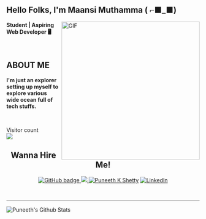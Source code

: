 
<!--
**MaansiMuthamma/MaansiMuthamma** is a ✨ _special_ ✨ repository because its `README.md` (this file) appears on your GitHub profile.

Here are some ideas to get you started:

- 🔭 I’m currently working on ...
- 🌱 I’m currently learning ...
- 👯 I’m looking to collaborate on ...
- 🤔 I’m looking for help with ...
- 💬 Ask me about ...
- 📫 How to reach me: ...
- 😄 Pronouns: ...
- ⚡ Fun fact: ...
-->

<h2 align="left">Hello Folks, I'm <strong> Maansi Muthamma ( ⌐■_■) </strong></h2>
 
 <img align="right" alt="GIF" src="https://i.imgur.com/9GNZGLH.gif" width="360"/>

<p align="left"><strong> Student | Aspiring Web Developer 🖥</strong></p> <br>
<h2 align="left"> ABOUT ME</h2>
<p align="left"><strong> I'm just an explorer setting up myself to explore various wide ocean full of tech stuffs.</strong></p> <br>
	 
<p align="left"> Visitor count
	<br>
  <img src="https://profile-counter.glitch.me/MaansiMuthamma/count.svg" />
</p>

<h2 align="center"><strong>Wanna Hire Me!</strong></h2>
<p align="center">
  <a href="https://github.com/MaansiMuthamma?tab=followers">
    <img src="https://img.shields.io/github/followers/MaansiMuthamma?label=Followers&logo=GitHub&style=for-the-badge" alt="GitHub badge" />
  </a>
  <a href="http://twitter.com/maansi">
    <img src="https://img.shields.io/twitter/follow/slowsarcasm?label=Twitter&logo=twitter&style=for-the-badge" />
  </a>	
  <a href="https://github.com/MaansiMuthamma"><img src="https://img.shields.io/badge/-My%20Portfolio-Black" alt="Puneeth K Shetty" /></a>	 
  <a href="https://www.linkedin.com/in/MaansiMuthamma-3b0b06173/"><img src="https://img.shields.io/badge/LinkedIn-%230077B5.svg?&style=flat-square&logo=linkedin&logoColor=white" alt="LinkedIn"></a>	  	  
</p>

<!-- ### Connect with me: -->

<br />

---

<img align="center" alt="Puneeth's Github Stats" src="https://github-readme-stats.vercel.app/api?username=MaansiMuthamma&show_icons=true&hide_border=true" />

 

